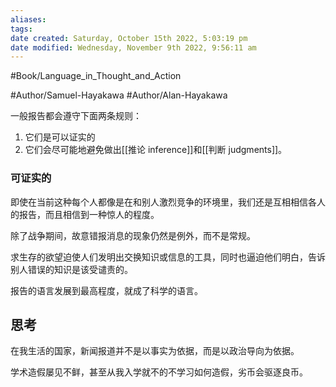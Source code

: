 ```yaml
---
aliases: 
tags: 
date created: Saturday, October 15th 2022, 5:03:19 pm
date modified: Wednesday, November 9th 2022, 9:56:11 am
---
```

#Book/Language_in_Thought_and_Action 

#Author/Samuel-Hayakawa 
#Author/Alan-Hayakawa 

一般报告都会遵守下面两条规则：
1. 它们是可以证实的
2. 它们会尽可能地避免做出[[推论 inference]]和[[判断 judgments]]。

### 可证实的

即使在当前这种每个人都像是在和别人激烈竞争的环境里，我们还是互相相信各人的报告，而且相信到一种惊人的程度。

除了战争期间，故意错报消息的现象仍然是例外，而不是常规。

求生存的欲望迫使人们发明出交换知识或信息的工具，同时也逼迫他们明白，告诉别人错误的知识是该受谴责的。

报告的语言发展到最高程度，就成了科学的语言。

## 思考

在我生活的国家，新闻报道并不是以事实为依据，而是以政治导向为依据。

学术造假屡见不鲜，甚至从我入学就不的不学习如何造假，劣币会驱逐良币。
